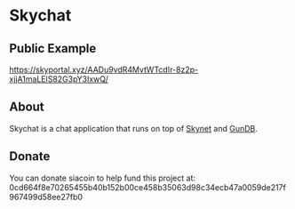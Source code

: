 # Skychat

## Public Example

https://skyportal.xyz/AADu9vdR4MvtWTcdIr-8z2p-xjjA1maLElS82G3pY3IxwQ/

## About

Skychat is a chat application that runs on top of [Skynet](https://github.com/NebulousLabs/skynet-webportal) and [GunDB](https://gun.eco/).

## Donate 
You can donate siacoin to help fund this project at: 0cd664f8e70265455b40b152b00ce458b35063d98c34ecb47a0059de217f967499d58ee27fb0
